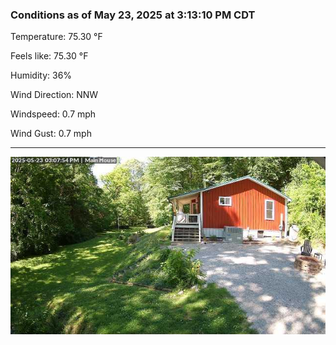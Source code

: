 ### Conditions as of May 23, 2025 at 3:13:10 PM CDT 

Temperature: 75.30 &deg;F

Feels like: 75.30 &deg;F

Humidity: 36%

Wind Direction: NNW

Windspeed: 0.7 mph

Wind Gust: 0.7 mph

---

<img src="./images/latest.jpeg"/>

